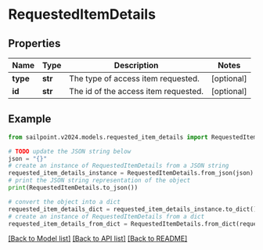 # RequestedItemDetails


## Properties

Name | Type | Description | Notes
------------ | ------------- | ------------- | -------------
**type** | **str** | The type of access item requested. | [optional] 
**id** | **str** | The id of the access item requested. | [optional] 

## Example

```python
from sailpoint.v2024.models.requested_item_details import RequestedItemDetails

# TODO update the JSON string below
json = "{}"
# create an instance of RequestedItemDetails from a JSON string
requested_item_details_instance = RequestedItemDetails.from_json(json)
# print the JSON string representation of the object
print(RequestedItemDetails.to_json())

# convert the object into a dict
requested_item_details_dict = requested_item_details_instance.to_dict()
# create an instance of RequestedItemDetails from a dict
requested_item_details_from_dict = RequestedItemDetails.from_dict(requested_item_details_dict)
```
[[Back to Model list]](../README.md#documentation-for-models) [[Back to API list]](../README.md#documentation-for-api-endpoints) [[Back to README]](../README.md)


